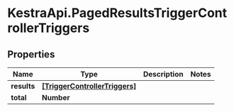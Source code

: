 # KestraApi.PagedResultsTriggerControllerTriggers

## Properties

Name | Type | Description | Notes
------------ | ------------- | ------------- | -------------
**results** | [**[TriggerControllerTriggers]**](TriggerControllerTriggers.md) |  | 
**total** | **Number** |  | 


